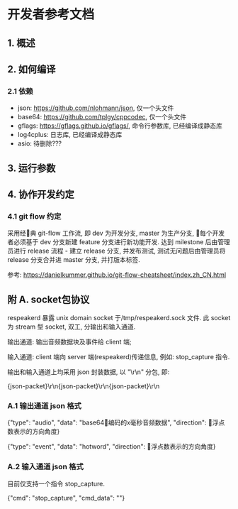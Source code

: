 # 开发者参考文档

## 1. 概述

## 2. 如何编译

### 2.1 依赖

- json: https://github.com/nlohmann/json, 仅一个头文件
- base64: https://github.com/tplgy/cppcodec, 仅一个头文件
- gflags: https://gflags.github.io/gflags/, 命令行参数库, 已经编译成静态库
- log4cplus: 日志库, 已经编译成静态库
- asio: 待删除???

## 3. 运行参数

## 4. 协作开发约定

### 4.1 git flow 约定

采用经典 git-flow 工作流, 即 dev 为开发分支, master 为生产分支, 每个开发者必须基于 dev 分支新建 feature 分支进行新功能开发. 达到 milestone 后由管理员进行 release 流程 - 建立 release 分支, 并发布测试, 测试无问题后由管理员将  release 分支合并进 master 分支, 并打版本标签.

参考: https://danielkummer.github.io/git-flow-cheatsheet/index.zh_CN.html

## 附 A. socket包协议

respeakerd 暴露 unix domain socket 于/tmp/respeakerd.sock 文件. 此 socket 为 stream 型 socket, 双工, 分输出和输入通道.

输出通道: 输出音频数据块及事件给 client 端;

输入通道: client 端向 server 端(respeakerd)传递信息, 例如: stop_capture 指令.

输出和输入通道上均采用 json 封装数据, 以 "\r\n" 分包, 即:

{json-packet}\r\n{json-packet}\r\n{json-packet}\r\n

### A.1 输出通道 json 格式

{"type": "audio", "data": "base64编码的x毫秒音频数据", "direction": 浮点数表示的方向角度}

{"type": "event", "data": "hotword", "direction": 浮点数表示的方向角度}

### A.2 输入通道 json 格式

目前仅支持一个指令 stop_capture.

{"cmd": "stop_capture", "cmd_data": ""}


